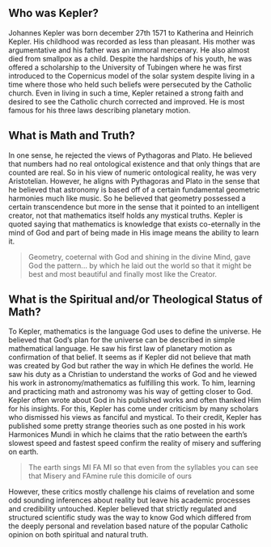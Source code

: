 ## Who was Kepler?

Johannes Kepler was born december 27th 1571 to Katherina and Heinrich Kepler. His childhood was recorded as less than pleasant. His mother was argumentative and his father was an immoral mercenary. He also almost died from smallpox as a child. Despite the hardships of his youth, he was offered a scholarship to the University of Tubingen where he was first introduced to the Copernicus model of the solar system despite living in a time where those who held such beliefs were persecuted by the Catholic church. Even in living in such a time, Kepler retained a strong faith and desired to see the Catholic church corrected and improved. He is most famous for his three laws describing planetary motion.

## What is Math and Truth?

In one sense, he rejected the views of Pythagoras and Plato. He believed that numbers had no real ontological existence and that only things that are counted are real. So in his view of numeric ontological reality, he was very Aristotelian. However, he aligns with Pythagoras and Plato in the sense that he believed that astronomy is based off of a certain fundamental geometric harmonies much like music. So he believed that geometry possessed a certain transcendence but more in the sense that it pointed to an intelligent creator, not that mathematics itself holds any mystical truths. Kepler is quoted saying that mathematics is knowledge that exists co-eternally in the mind of God and part of being made in His image means the ability to learn it.

> Geometry, coeternal with God and shining in the divine Mind, gave God the pattern... by which he laid out the world so that it might be best and most beautiful and finally most like the Creator.

## What is the Spiritual and/or Theological Status of Math?

To Kepler, mathematics is the language God uses to define the universe. He believed that God’s plan for the universe can be described in simple mathematical language. He saw his first law of planetary motion as confirmation of that belief. It seems as if Kepler did not believe that math was created by God but rather the way in which He defines the world. He saw his duty as a Christian to understand the works of God and he viewed his work in astronomy/mathematics as fulfilling this work. To him, learning and practicing math and astronomy was his way of getting closer to God. Kepler often wrote about God in his published works and often thanked Him for his insights. For this, Kepler has come under criticism by many scholars who dismissed his views as fanciful and mystical. To their credit, Kepler has published some pretty strange theories such as one posted in his work Harmonices Mundi in which he claims that the ratio between the earth’s slowest speed and fastest speed confirm the reality of misery and suffering on earth.

> The earth sings MI FA MI so that even from the syllables you can see that Misery and FAmine rule this domicile of ours

However, these critics mostly challenge his claims of revelation and some odd sounding inferences about reality but leave his academic processes and credibility untouched. Kepler believed that strictly regulated and structured scientific study was the way to know God which differed from the deeply personal and revelation based nature of the popular Catholic opinion on both spiritual and natural truth.

